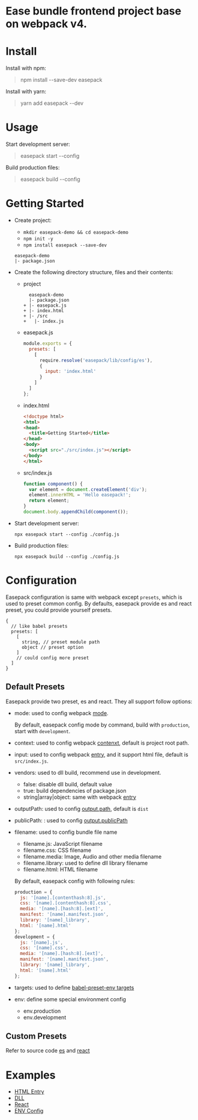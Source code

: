 Ease bundle frontend project base on webpack v4.
========

# Install
Install with npm:

> npm install --save-dev easepack

Install with yarn:

> yarn add easepack --dev

# Usage

Start development server:

> easepack start --config <configuration file path>

Build production files:

> easepack build --config <configuration file path>

# Getting Started
- Create project:

    - `mkdir easepack-demo && cd easepack-demo`
    - `npm init -y`
    - `npm install easepack --save-dev`

    ```
    easepack-demo
    |- package.json
    ```

- Create the following directory structure, files and their contents:

    - project

        ```
          easepack-demo
          |- package.json
        + |- easepack.js
        + |- index.html
        + |- /src
        +   |- index.js
        ```

    - easepack.js

        ```javascript
        module.exports = {
          presets: [
            [
              require.resolve('easepack/lib/config/es'),
              {
                input: 'index.html'
              }
            ]
          ]
        };
        ```

    - index.html

        ```html
        <!doctype html>
        <html>
        <head>
          <title>Getting Started</title>
        </head>
        <body>
          <script src="./src/index.js"></script>
        </body>
        </html>
        ```

    - src/index.js

        ```javascript
        function component() {
          var element = document.createElement('div');
          element.innerHTML = 'Hello easepack!';
          return element;
        }
        document.body.appendChild(component());
        ```

- Start development server:

    `npx easepack start --config ./config.js`

- Build production files:

    `npx easepack build --config ./config.js`

# Configuration

Easepack configuration is same with webpack except `presets`, which is used to preset common config. By defaults, easepack provide es and react preset, you could provide yourself presets.

```
{
  // like babel presets
  presets: [
    [
      string, // preset module path
      object // preset option
    ]
    // could config more preset
  ]
}
```

## Default Presets

Easepack provide two preset, es and react. They all support follow options:

- mode: used to config webpack [mode](https://webpack.js.org/concepts/mode).

    By default, easepack config mode by command, build with `production`, start with `development`.

- context: used to config webpack [contenxt](https://webpack.js.org/configuration/entry-context/#context), default is project root path.
- input: used to config webpack [entry](https://webpack.js.org/configuration/entry-context/#entry), and it support html file, default is `src/index.js`.
- vendors: used to dll build, recommend use in development. 

    - false: disable dll build, default value
    - true: build dependencies of package.json
    - string|array|object: same with webpack [entry](https://webpack.js.org/configuration/entry-context/#entry)

- outputPath: used to config [output.path](https://webpack.js.org/configuration/output/#output-path), default is `dist`
- publicPath: : used to config [output.publicPath](https://webpack.js.org/configuration/output/#output-publicpath)
- filename: used to config bundle file name

    - filename.js: JavaScript filename
    - filename.css: CSS filename
    - filename.media: Image, Audio and other media filename
    - filename.library: used to define dll library filename
    - filename.html: HTML filename

    By default, easepack config with following rules:

    ```javascript
    production = {
      js: '[name].[contenthash:8].js',
      css: '[name].[contenthash:8].css',
      media: '[name].[hash:8].[ext]',
      manifest: '[name].manifest.json',
      library: '[name]_library',
      html: '[name].html'
    };
    development = {
      js: '[name].js',
      css: '[name].css',
      media: '[name].[hash:8].[ext]',
      manifest: '[name].manifest.json',
      library: '[name]_library',
      html: '[name].html'
    };
    ```

- targets: used to define [babel-preset-env targets](https://babeljs.io/docs/plugins/preset-env/)
- env: define some special environment config

    - env.production
    - env.development

## Custom Presets

Refer to source code [es](./src/config/es.js) and [react](./src/config/react.js)

# Examples

- [HTML Entry](./examples/entry)
- [DLL](./examples/vendors)
- [React](./examples/react)
- [ENV Config](./examples/env)
